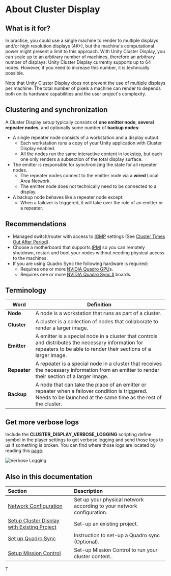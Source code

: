# About Cluster Display

## What is it for?

In practice, you could use a single machine to render to multiple displays and/or high resolution displays (4K+), but the machine's computational power might present a limit to this approach. With Unity Cluster Display, you can scale up to an arbitrary number of machines, therefore an arbitrary number of displays: Unity Cluster Display currently supports up to 64 nodes. However, if you need to increase this number, it is technically possible.

Note that Unity Cluster Display does not prevent the use of multiple displays per machine. The total number of pixels a machine can render to depends both on its hardware capabilities and the user project's complexity.

## Clustering and synchronization

A Cluster Display setup typically consists of **one emitter node**, **several repeater nodes**, and optionally some number of **backup nodes**:

* A single repeater node consists of a workstation and a display output.
    * Each workstation runs a copy of your Unity application with Cluster Display enabled.
    * All the nodes run the same interactive content in lockstep, but each one only renders a subsection of the total display surface.
* The emitter is responsible for synchronizing the state for all repeater nodes.
    * The repeater nodes connect to the emitter node via a **wired** Local Area Network.
    * The emitter node does not technically need to be connected to a display.
* A backup node behaves like a repeater node except:
    * When a failover is triggered, it will take over the role of an emitter or a repeater.

## Recommendations

* Managed switch/router with access to [IGMP](https://en.wikipedia.org/wiki/Internet_Group_Management_Protocol) settings (See [Cluster Times Out After Period](source/com.unity.cluster-display/Documentation~/troubleshooting.md#cluster-times-out-after-period)).
* Choose a motherboard that supports [IPMI](https://en.wikipedia.org/wiki/Intelligent_Platform_Management_Interface) so you can remotely shutdown, restart and boot your nodes without needing physical access to the machines.
* If you are using Quadro Sync the following hardware is required:
    * Requires one or more [NVIDIA Quadro GPU](https://www.nvidia.com/en-us/design-visualization/quadro/)s.
    * Requires one or more [NVIDIA Quadro Sync II](https://www.nvidia.com/en-us/design-visualization/solutions/quadro-sync/) boards.

## Terminology

| Word         | Definition      |
|--------------|-----------------|
| **Node**     | A node is a workstation that runs as part of a cluster.|
| **Cluster**  | A cluster is a collection of nodes that collaborate to render a larger image. |
| **Emitter**  | A emitter is a special node in a cluster that controls and distributes the necessary information for repeaters to be able to render their sections of a larger image. |
| **Repeater** | A repeater is a special node in a cluster that receives the necessary information from an emitter to render their section of a larger image. |
| **Backup**   | A node that can take the place of an emitter or repeater when a failover condition is triggered. Needs to be launched at the same time as the rest of the cluster. |

## Get more verbose logs

Include the **CLUSTER_DISPLAY_VERBOSE_LOGGING** scripting define symbol in the player settings to get verbose logging and send those logs to us if something is broken. You can find where those logs are located by reading this [page](https://docs.unity3d.com/Manual/LogFiles.html).

![Verbose Logging](images/verbose-logging.png)

## Also in this documentation

| Section                                                                                                                  | Description                                                           |
|:-------------------------------------------------------------------------------------------------------------------------|:----------------------------------------------------------------------|
| [Network Configuration](source/com.unity.cluster-display/Documentation~/network-configuration.md)                        | Set up your physical network according to your network configuration. |
| [Setup Cluster Display with Existing Project](source/com.unity.cluster-display/Documentation~/setup-existing-project.md) | Set-up an existing project.                                           |
| [Set up Quadro Sync](source/com.unity.cluster-display/Documentation~/quadro-sync.md)                                     | Instruction to set-up a Quadro sync (Optional).                       |
| [Setup Mission Control](MissionControl-v2/README.md)                                                                     | Set-up Mission Control to run your cluster content..                  |

T
